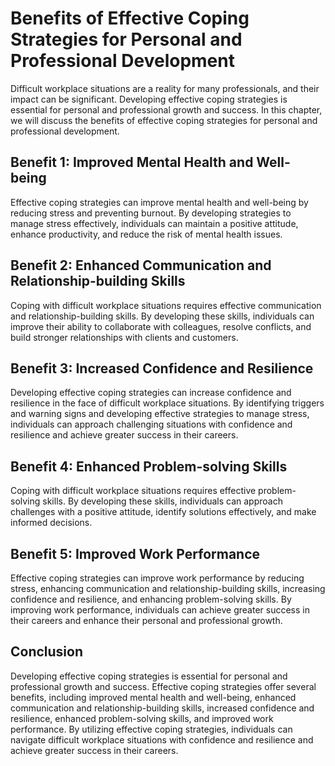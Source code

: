 Benefits of Effective Coping Strategies for Personal and Professional Development
==========================================================================================================

Difficult workplace situations are a reality for many professionals, and their impact can be significant. Developing effective coping strategies is essential for personal and professional growth and success. In this chapter, we will discuss the benefits of effective coping strategies for personal and professional development.

Benefit 1: Improved Mental Health and Well-being
------------------------------------------------

Effective coping strategies can improve mental health and well-being by reducing stress and preventing burnout. By developing strategies to manage stress effectively, individuals can maintain a positive attitude, enhance productivity, and reduce the risk of mental health issues.

Benefit 2: Enhanced Communication and Relationship-building Skills
------------------------------------------------------------------

Coping with difficult workplace situations requires effective communication and relationship-building skills. By developing these skills, individuals can improve their ability to collaborate with colleagues, resolve conflicts, and build stronger relationships with clients and customers.

Benefit 3: Increased Confidence and Resilience
----------------------------------------------

Developing effective coping strategies can increase confidence and resilience in the face of difficult workplace situations. By identifying triggers and warning signs and developing effective strategies to manage stress, individuals can approach challenging situations with confidence and resilience and achieve greater success in their careers.

Benefit 4: Enhanced Problem-solving Skills
------------------------------------------

Coping with difficult workplace situations requires effective problem-solving skills. By developing these skills, individuals can approach challenges with a positive attitude, identify solutions effectively, and make informed decisions.

Benefit 5: Improved Work Performance
------------------------------------

Effective coping strategies can improve work performance by reducing stress, enhancing communication and relationship-building skills, increasing confidence and resilience, and enhancing problem-solving skills. By improving work performance, individuals can achieve greater success in their careers and enhance their personal and professional growth.

Conclusion
----------

Developing effective coping strategies is essential for personal and professional growth and success. Effective coping strategies offer several benefits, including improved mental health and well-being, enhanced communication and relationship-building skills, increased confidence and resilience, enhanced problem-solving skills, and improved work performance. By utilizing effective coping strategies, individuals can navigate difficult workplace situations with confidence and resilience and achieve greater success in their careers.

